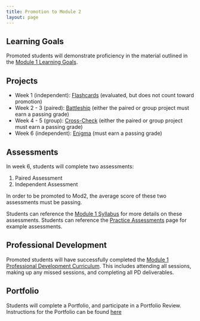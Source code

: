 ```yaml
---
title: Promotion to Module 2
layout: page
---
```


## Learning Goals

Promoted students will demonstrate proficiency in the material outlined in the [Module 1 Learning Goals](./learning_goals).

## Projects

* Week 1 (independent): [Flashcards](./projects/flashcards) (evaluated, but does not count toward promotion)
* Week 2 - 3 (paired): [Battleship](./projects/battleship) (either the paired or group project must earn a passing grade)
* Week 4 - 5 (group): [Cross-Check](./projects/cross_check) (either the paired or group project must earn a passing grade)
* Week 6 (independent): [Enigma](./projects/enigma) (must earn a passing grade)

## Assessments

In week 6, students will complete two assessments:

1. Paired Assessment
1. Independent Assessment

In order to be promoted to Mod2, the average score of these two assessments must be passing.

Students can reference the [Module 1 Syllabus](./syllabus) for more details on these assessments. Students can reference the [Practice Assessments](./practice_assessments) page for example assessments.

## Professional Development

Promoted students will have successfully completed the [Module 1 Professional Development Curriculum](https://github.com/turingschool/career-development-curriculum/tree/master/module_one). This includes attending all sessions, making up any missed sessions, and completing all PD deliverables.

## Portfolio

Students will complete a Portfolio, and participate in a Portfolio Review. Instructions for the Portfolio can be found [here](./portfolios)
